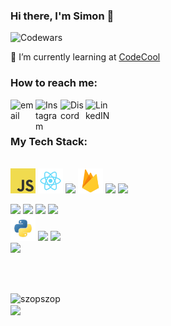 ### Hi there, I'm Simon 👋

![Codewars](https://www.codewars.com/users/szopszop/badges/large)

 🌱 I’m currently learning at [CodeCool](https://codecool.com/en/)
   
### How to reach me:  
  
<a href="mailto:szymontracz1@gmail.com">
  <img align="left" alt="email" width="40px" src="https://upload.wikimedia.org/wikipedia/commons/7/7e/Gmail_icon_%282020%29.svg" />
</a>
<a href="https://www.instagram.com/szooop_/">
  <img align="left" alt="Instagram" width="40px" src="https://raw.githubusercontent.com/hussainweb/hussainweb/main/icons/instagram.png" />
</a>
<a href="https://discordapp.com/users/691048165683495013">
  <img align="left" alt="Discord" width="40px" src="https://raw.githubusercontent.com/peterthehan/peterthehan/master/assets/discord.svg" />
</a>
<a href="https://www.linkedin.com/in/szymon-tracz/">
  <img align="left" alt="LinkedIN" width="40px" src="https://raw.githubusercontent.com/peterthehan/peterthehan/master/assets/linkedin.svg" />  
</a>   
  <br />  <br />
  
### My Tech Stack:  

  <br />  
<code><img height="40" src="https://raw.githubusercontent.com/github/explore/80688e429a7d4ef2fca1e82350fe8e3517d3494d/topics/javascript/javascript.png"></code>
<code><img height="40" src="https://raw.githubusercontent.com/github/explore/80688e429a7d4ef2fca1e82350fe8e3517d3494d/topics/react/react.png"></code>
<code><img height="40" src="https://brandslogos.com/wp-content/uploads/thumbs/bootstrap-logo-vector.svg"></code>
<code><img height="40" src="https://raw.githubusercontent.com/github/explore/80688e429a7d4ef2fca1e82350fe8e3517d3494d/topics/firebase/firebase.png"></code>
<code><img height="40" src="https://codecool.com/wp-content/uploads/2021/10/CSS3-2.svg"></code>
<code><img height="40" src="https://codecool.com/wp-content/uploads/2021/10/HTML5_logo-2.svg"></code>

<br />

<code><img height="40" src="https://brandslogos.com/wp-content/uploads/thumbs/java-logo-vector-1.svg"></code>
<code><img height="40" src="https://cdn.freebiesupply.com/logos/large/2x/spring-3-logo-svg-vector.svg"></code>
<code><img height="40" src="https://upload.wikimedia.org/wikipedia/commons/2/29/Postgresql_elephant.svg"></code>
<code><img height="40" src="https://codecool.com/wp-content/uploads/2021/11/hibernate.svg"></code>
<br />
<code><img height="40" src="https://raw.githubusercontent.com/github/explore/80688e429a7d4ef2fca1e82350fe8e3517d3494d/topics/python/python.png"></code>
<code><img height="40" src="https://www.pngfind.com/pngs/m/104-1044449_python-logo-clipart-drawing-flask-python-hd-png.png"></code>
<code><img height="40" src="https://upload.wikimedia.org/wikipedia/commons/thumb/3/3f/Git_icon.svg/2048px-Git_icon.svg.png"></code>
<br />
<code><img height="40" src="https://w7.pngwing.com/pngs/219/411/png-transparent-docker-logo-kubernetes-microservices-cloud-computing-dockers-logo-text-logo-cloud-computing.png"></code>


<br /> 
<br /> 
 

 
<p align="left"> <img src="https://github-readme-stats.vercel.app/api?username=szopszop&show_icons=true&theme=gotham" alt="szopszop" />
 <br />

 <a href="https://github-readme-stats.vercel.app/api/top-langs/?username=szopszop&layout=compact&theme=gotham">
  <img align="center" src="https://github-readme-stats.vercel.app/api/top-langs/?username=szopszop&layout=compact&theme=gotham" />
</a>

<!-- 
[![Szymon's wakatime stats](https://github-readme-stats.vercel.app/api/wakatime?username=szopszop)](https://github.com/szopszop/github-readme-stats)
 -->
  
<!--  <p align="left"> <img height="400px" src="https://wakatime.com/share/@b5a8f8b9-67a3-4b4d-9828-59d0f6845492/9a7dab76-ba10-45d7-be10-f4e3ccd3c123.svg" alt="szopszop" />
 <br />
  -->

